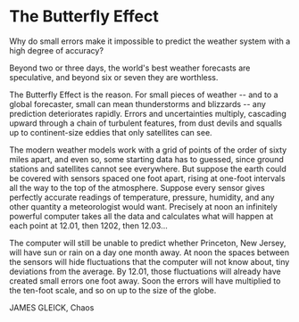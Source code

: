 # The Butterfly Effect

Why do small errors make it impossible to predict the weather system with a high degree of accuracy?

Beyond two or three days, the world's best weather forecasts are speculative, and beyond six or seven they are worthless.

The Butterfly Effect is the reason. For small pieces of weather -- and to a global forecaster, small can mean thunderstorms and blizzards -- any prediction deteriorates rapidly. Errors and uncertainties multiply, cascading upward through a chain of turbulent features, from dust devils and squalls up to continent-size eddies that only satellites can see.

The modern weather models work with a grid of points of the order of sixty miles apart, and even so, some starting data has to guessed, since ground stations and satellites cannot see everywhere. But suppose the earth could be covered with sensors spaced one foot apart, rising at one-foot intervals all the way to the top of the atmosphere. Suppose every sensor gives perfectly accurate readings of temperature, pressure, humidity, and any other quantity a meteorologist would want. Precisely at noon an infinitely powerful computer takes all the data and calculates what will happen at each point at 12.01, then 1202, then 12.03...

The computer will still be unable to predict whether Princeton, New Jersey, will have sun or rain on a day one month away. At noon the spaces between the sensors will hide fluctuations that the computer will not know about, tiny deviations from the average. By 12.01, those fluctuations will already have created small errors one foot away. Soon the errors will have multiplied to the ten-foot scale, and so on up to the size of the globe.

JAMES GLEICK, Chaos
